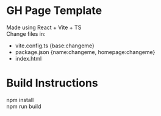 # GH Page Template
Made using React + Vite + TS <br>
Change files in: <br>
- vite.config.ts {base:changeme}
- package.json {name:changeme, homepage:changeme}
- index.html <title>changeme</title> <br>

# Build Instructions
npm install <br>
npm run build

